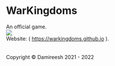 # WarKingdoms
An official game.<br>
<img src="https://warkingdoms.gtihub.io/Src/Home/favicon.ico"><br>
Website: ( <a href="https://warkingdoms.github.io">https://warkingdoms.github.io</a> ).<br><br><br>
Copyright © Damireesh 2021 - 2022

